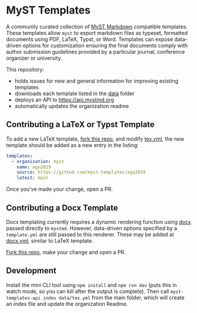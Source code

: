 # MyST Templates

A community curated collection of [MyST Markdown](https://mystmd.org) compatible templates.
These templates allow `myst` to export markdown files as typeset, formatted documents using PDF, LaTeX, Typst, or Word.
Templates can expose data-driven options for customization ensuring the final documents comply with author submission guidelines provided by a particular journal, conference organizer or university.

This repository:

- holds issues for new and general information for improving existing templates
- downloads each template listed in the [data](./data) folder
- deploys an API to https://api.mystmd.org
- automatically updates the organization readme

## Contributing a LaTeX or Typst Template

To add a new LaTeX template, [fork this repo](https://github.com/myst-templates/templates/fork), and modify [tex.yml](./data/tex.yml), the new template should be added as a new entry in the listing:

```yaml
templates:
  - organization: myst
    name: agu2019
    source: https://github.com/myst-templates/agu2019
    latest: main
```

Once you've made your change, open a PR.

## Contributing a Docx Template

Docx templating currently requires a dynamic rendering function using [docx](https://docx.js.org/#/) passed directly to `mystmd`.
However, data-driven options specified by a `template.yml` are still passed to this renderer. These may be added at [docx.yml](./data/docx.yml), similar to LaTeX template.

[Fork this repo](https://github.com/myst-templates/templates/fork), make your change and open a PR.

## Development

Install the mini CLI tool using `npm install` and `npm run dev` (puts this in watch mode, so you can kill after the output is complete).
Then call `myst-templates-api index data/tex.yml` from the main folder, which will create an index file and update the organization Readme.
